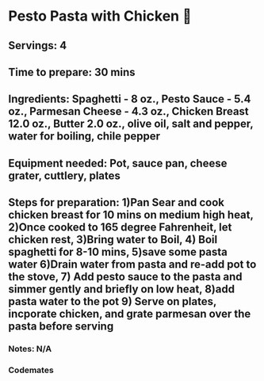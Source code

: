 # Pesto Pasta with Chicken 🥘

## Servings: 4

## Time to prepare: 30 mins

## Ingredients: Spaghetti - 8 oz., Pesto Sauce - 5.4 oz., Parmesan Cheese - 4.3 oz., Chicken Breast 12.0 oz., Butter 2.0 oz., olive oil, salt and pepper, water for boiling, chile pepper


## Equipment needed: Pot, sauce pan, cheese grater, cuttlery, plates


## Steps for preparation: 1)Pan Sear and cook chicken breast for 10 mins on medium high heat, 2)Once cooked to 165 degree Fahrenheit, let chicken rest, 3)Bring water to Boil, 4) Boil spaghetti for 8-10 mins, 5)save some pasta water 6)Drain water from pasta and re-add pot to the stove, 7) Add pesto sauce to the pasta and simmer gently and briefly on low heat, 8)add pasta water to the pot 9) Serve on plates, incporate chicken, and grate parmesan over the pasta before serving


### Notes: N/A



### Codemates
